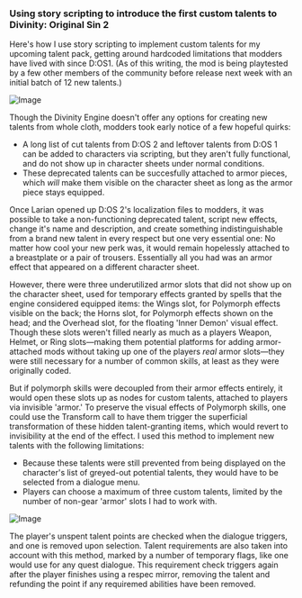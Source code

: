 

### Using story scripting to introduce the first custom talents to Divinity: Original Sin 2

Here's how I use story scripting to implement custom talents for my upcoming talent pack, getting around hardcoded limitations that modders have lived with since D:OS1. (As of this writing, the mod is being playtested by a few other members of the community before release next week with an initial batch of 12 new talents.)

![Image](https://i.imgur.com/qgeJl1t.jpg)

Though the Divinity Engine doesn't offer any options for creating new talents from whole cloth, modders took early notice of a few hopeful quirks:

 * A long list of cut talents from D:OS 2 and leftover talents from D:OS 1 can be added to characters via scripting, but they aren't fully functional, and do not show up in character sheets under normal conditions.
 * These deprecated talents can be succesfully attached to armor pieces, which _will_ make them visible on the character sheet as long as the armor piece stays equipped.

Once Larian opened up D:OS 2's localization files to modders, it was possible to take a non-functioning deprecated talent, script new effects, change it's name and description, and create something indistinguishable from a brand new talent in every respect but one very essential one: No matter how cool your new perk was, it would remain hopelessly attached to a breastplate or a pair of trousers. Essentially all you had was an armor effect that appeared on a different character sheet.

However, there were three underutilized armor slots that did not show up on the character sheet, used for temporary effects granted by spells that the engine considered equipped items: the Wings slot, for Polymorph effects visible on the back; the Horns slot, for Polymorph effects shown on the head; and the Overhead slot, for the floating 'Inner Demon' visual effect. Though these slots weren't filled nearly as much as a players Weapon, Helmet, or Ring slots—making them potential platforms for adding armor-attached mods without taking up one of the players _real_ armor slots—they were still necessary for a number of common skills, at least as they were originally coded.

But if polymorph skills were decoupled from their armor effects entirely, it would open these slots up as nodes for custom talents, attached to players via invisible 'armor.' To preserve the visual effects of Polymorph skills, one could use the Transform call to have them trigger the superficial transformation of these hidden talent-granting items, which would revert to invisibility at the end of the effect. I used this method to implement new talents with the following limitations:

 * Because these talents were still prevented from being displayed on the character's list of greyed-out potential talents, they would have to be selected from a dialogue menu.
 * Players can choose a maximum of three custom talents, limited by the number of non-gear 'armor' slots I had to work with.
 
![Image](https://i.imgur.com/miAt51k.jpg)

The player's unspent talent points are checked when the dialogue triggers, and one is removed upon selection. Talent requirements are also taken into account with this method, marked by a number of temporary flags, like one would use for any quest dialogue. This requirement check triggers again after the player finishes using a respec mirror, removing the talent and refunding the point if any requiremed abilities have been removed.
